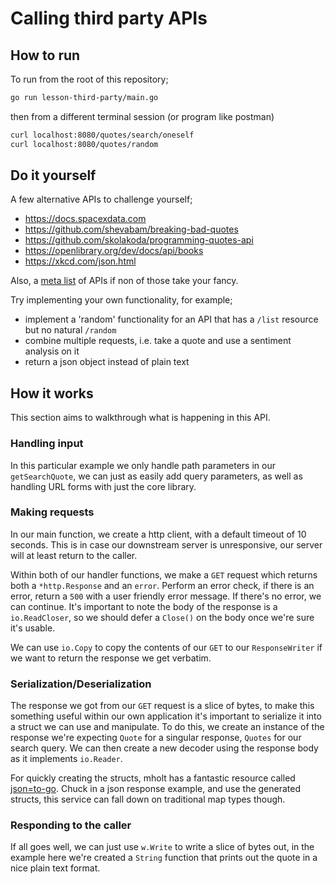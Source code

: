 # Calling third party APIs

## How to run

To run from the root of this repository;

```sh
go run lesson-third-party/main.go
```

then from a different terminal session (or program like postman)

```sh
curl localhost:8080/quotes/search/oneself
curl localhost:8080/quotes/random
```

## Do it yourself

A few alternative APIs to challenge yourself;
- https://docs.spacexdata.com
- https://github.com/shevabam/breaking-bad-quotes
- https://github.com/skolakoda/programming-quotes-api
- https://openlibrary.org/dev/docs/api/books
- https://xkcd.com/json.html

Also, a [meta list](https://github.com/public-apis/public-apis
) of APIs if non of those take your fancy.

Try implementing your own functionality, for example;
- implement a 'random' functionality for an API that has a `/list` resource but no natural `/random`
- combine multiple requests, i.e. take a quote and use a sentiment analysis on it
- return a json object instead of plain text

## How it works

This section aims to walkthrough what is happening in this API.

### Handling input

In this particular example we only handle path parameters in our `getSearchQuote`, we can just as easily add query parameters, as well as handling URL forms with just the core library.

### Making requests

In our main function, we create a http client, with a default timeout of 10 seconds. This is in case our downstream server is unresponsive, our server will at least return to the caller.

Within both of our handler functions, we make a `GET` request which returns both a `*http.Response` and an `error`. Perform an error check, if there is an error, return a `500` with a user friendly error message. If there's no error, we can continue. It's important to note the body of the response is a `io.ReadCloser`, so we should defer a `Close()` on the body once we're sure it's usable.

We can use `io.Copy` to copy the contents of our `GET` to our `ResponseWriter` if we want to return the response we get verbatim.

### Serialization/Deserialization

The response we got from our `GET` request is a slice of bytes, to make this something useful within our own application it's important to serialize it into a struct we can use and manipulate. To do this, we create an instance of the response we're expecting `Quote` for a singular response, `Quotes` for our search query. We can then create a new decoder using the response body as it implements `io.Reader`. 

For quickly creating the structs, mholt has a fantastic resource called [json=to-go](https://mholt.github.io/json-to-go/). Chuck in a json response example, and use the generated structs, this service can fall down on traditional map types though.

### Responding to the caller

If all goes well, we can just use `w.Write` to write a slice of bytes out, in the example here we're created a `String` function that prints out the quote in a nice plain text format.

